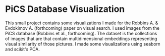 PiCS Database Visualization
==============================
This small project contains some visualizations I made for the Robbins A. & Evdokimov A. (forthcoming)
paper on visual search. I used images from the PiCS database (Robbins et al., forthcoming). The dataset
is the collections of images that are that contain multidimensional embeddings representing visual 
similarity of those pictures. I made some visualizations using seaborn and scikit's PCA.